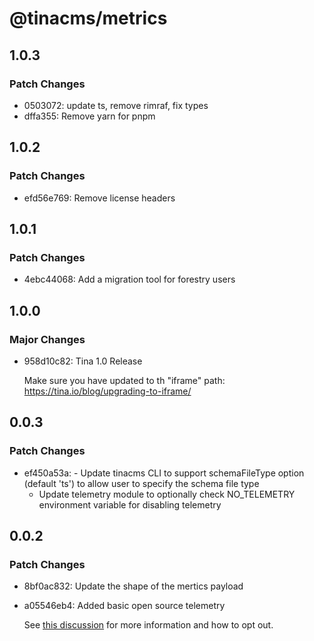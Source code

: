 # @tinacms/metrics

## 1.0.3

### Patch Changes

- 0503072: update ts, remove rimraf, fix types
- dffa355: Remove yarn for pnpm

## 1.0.2

### Patch Changes

- efd56e769: Remove license headers

## 1.0.1

### Patch Changes

- 4ebc44068: Add a migration tool for forestry users

## 1.0.0

### Major Changes

- 958d10c82: Tina 1.0 Release

  Make sure you have updated to th "iframe" path: https://tina.io/blog/upgrading-to-iframe/

## 0.0.3

### Patch Changes

- ef450a53a: - Update tinacms CLI to support schemaFileType option (default 'ts') to allow user to specify the schema file type
  - Update telemetry module to optionally check NO_TELEMETRY environment variable for disabling telemetry

## 0.0.2

### Patch Changes

- 8bf0ac832: Update the shape of the mertics payload
- a05546eb4: Added basic open source telemetry

  See [this discussion](https://github.com/tinacms/tinacms/discussions/2451) for more information and how to opt out.
